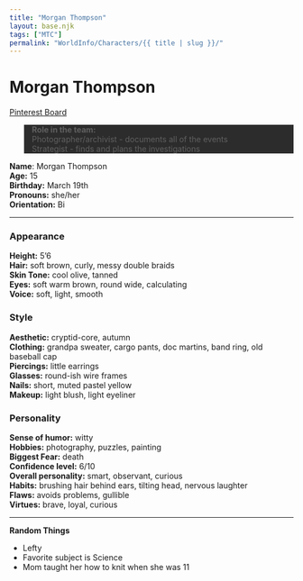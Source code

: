 ```yaml
---
title: "Morgan Thompson"
layout: base.njk
tags: ["MTC"]
permalink: "WorldInfo/Characters/{{ title | slug }}/"
---
```


# Morgan Thompson

<a href="https://www.pinterest.com/iamizzyhome/oc-morgan/" target="_blank">Pinterest Board</a>

<blockquote style="background-color: #2c2c2c">
<p>
<b>Role in the team:</b>
<br>Photographer/archivist - documents all of the events 
<br> Strategist - finds and plans the investigations
</blockquote>
</p>

**Name**: Morgan Thompson\
**Age:** 15\
**Birthday:** March 19th\
**Pronouns:** she/her\
**Orientation:** Bi

---

### Appearance

**Height:** 5’6\
**Hair:** soft brown, curly, messy double braids\
**Skin Tone:** cool olive, tanned\
**Eyes:** soft warm brown, round wide, calculating\
**Voice:** soft, light, smooth

### Style

**Aesthetic:** cryptid-core, autumn\
**Clothing:** grandpa sweater, cargo pants, doc martins, band ring, old baseball cap\
**Piercings:** little earrings\
**Glasses:** round-ish wire frames\
**Nails:** short, muted pastel yellow\
**Makeup:** light blush, light eyeliner

### Personality

**Sense of humor:** witty\
**Hobbies:** photography, puzzles, painting\
**Biggest Fear:** death\
**Confidence level:** 6/10\
**Overall personality:** smart, observant, curious\
**Habits:** brushing hair behind ears, tilting head, nervous laughter\
**Flaws:** avoids problems, gullible\
**Virtues:** brave, loyal, curious

---

**Random Things**

- Lefty
- Favorite subject is Science
- Mom taught her how to knit when she was 11
